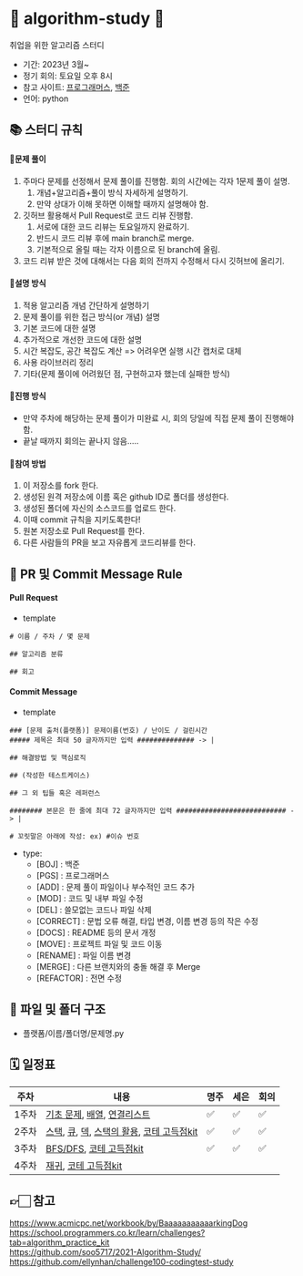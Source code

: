 # 🧸 algorithm-study 💛
취업을 위한 알고리즘 스터디

- 기간: 2023년 3월~
- 정기 회의: 토요일 오후 8시
- 참고 사이트: [프로그래머스](https://programmers.co.kr/learn/challenges), [백준](https://www.acmicpc.net/)
- 언어: python

## 📚 스터디 규칙 

#### 📍문제 풀이

1. 주마다 문제를 선정해서 문제 풀이를 진행함. 회의 시간에는 각자 1문제 풀이 설명.
   1. 개념+알고리즘+풀이 방식 자세하게 설명하기. 
   2. 만약 상대가 이해 못하면 이해할 때까지 설명해야 함.
2. 깃허브 활용해서 Pull Request로 코드 리뷰 진행함.
   1. 서로에 대한 코드 리뷰는 토요일까지 완료하기.
   2. 반드시 코드 리뷰 후에 main branch로 merge.
   3. 기본적으로 올릴 때는 각자 이름으로 된 branch에 올림.
3. 코드 리뷰 받은 것에 대해서는 다음 회의 전까지 수정해서 다시 깃허브에 올리기.

#### 📍설명 방식

1. 적용 알고리즘 개념 간단하게 설명하기
2. 문제 풀이를 위한 접근 방식(or 개념) 설명
3. 기본 코드에 대한 설명
4. 추가적으로 개선한 코드에 대한 설명
5. 시간 복잡도, 공간 복잡도 계산 => 어려우면 실행 시간 캡처로 대체
6. 사용 라이브러리 정리
7. 기타(문제 풀이에 어려웠던 점, 구현하고자 했는데 실패한 방식)

#### 📍진행 방식

- 만약 주차에 해당하는 문제 풀이가 미완료 시, 회의 당일에 직접 문제 풀이 진행해야 함.
- 끝날 때까지 회의는 끝나지 않음.....

#### 📍참여 방법
1. 이 저장소를 fork 한다.
2. 생성된 원격 저장소에 이름 혹은 github ID로 폴더를 생성한다.
3. 생성된 폴더에 자신의 소스코드를 업로드 한다.
4. 이때 commit 규칙을 지키도록한다!
5. 원본 저장소로 Pull Request를 한다.
6. 다른 사람들의 PR을 보고 자유롭게 코드리뷰를 한다.

## 💬 PR 및 Commit Message Rule

#### Pull Request
- template
```
# 이름 / 주차 / 몇 문제 

## 알고리즘 분류

## 회고
```


#### Commit Message
- template
```
### [문제 출처(플랫폼)] 문제이름(번호) / 난이도 / 걸린시간
##### 제목은 최대 50 글자까지만 입력 ############## -> |

## 해결방법 및 핵심로직

## (작성한 테스트케이스)

## 그 외 팁들 혹은 레퍼런스

######## 본문은 한 줄에 최대 72 글자까지만 입력 ########################### -> |

# 꼬릿말은 아래에 작성: ex) #이슈 번호
```
- type: 
   - [BOJ] : 백준 
   - [PGS] : 프로그래머스
   - [ADD] : 문제 풀이 파일이나 부수적인 코드 추가
   - [MOD] : 코드 및 내부 파일 수정
   - [DEL] : 쓸모없는 코드나 파일 삭제
   - [CORRECT] : 문법 오류 해결, 타입 변경, 이름 변경 등의 작은 수정
   - [DOCS] : README 등의 문서 개정
   - [MOVE] : 프로젝트 파일 및 코드 이동
   - [RENAME] : 파일 이름 변경
   - [MERGE] : 다른 브랜치와의 충돌 해결 후 Merge
   - [REFACTOR] : 전면 수정

## 📁 파일 및 폴더 구조

- 플랫폼/이름/폴더명/문제명.py

## 🗓️ 일정표

| **주차** | **내용** | **명주** | **세은** | **회의** |
| - | - | - | - | - |
| 1주차 | [기초 문제](https://www.acmicpc.net/workbook/view/7306), [배열](https://www.acmicpc.net/workbook/view/7307), [연결리스트](https://www.acmicpc.net/workbook/view/7308)| ✅ | ✅ | ✅ |
| 2주차 | [스택](https://www.acmicpc.net/workbook/view/7309), [큐](https://www.acmicpc.net/workbook/view/7310), [덱](https://www.acmicpc.net/workbook/view/7311), [스택의 활용](https://www.acmicpc.net/workbook/view/7312), [코테 고득점kit](https://school.programmers.co.kr/learn/courses/30/parts/12081)| ✅ | ✅ | ✅ |
| 3주차 | [BFS/DFS](https://www.acmicpc.net/workbook/view/7313), [코테 고득점kit](https://school.programmers.co.kr/learn/courses/30/parts/12421) | ✅ | ✅ | ✅ |
| 4주차 | [재귀](https://www.acmicpc.net/workbook/view/7314), [코테 고득점kit](https://school.programmers.co.kr/learn/challenges?tab=algorithm_practice_kit)| | | |

## 👉🏻 참고
https://www.acmicpc.net/workbook/by/BaaaaaaaaaaarkingDog <br>
https://school.programmers.co.kr/learn/challenges?tab=algorithm_practice_kit <br>
https://github.com/soo5717/2021-Algorithm-Study/ <br>
https://github.com/ellynhan/challenge100-codingtest-study
